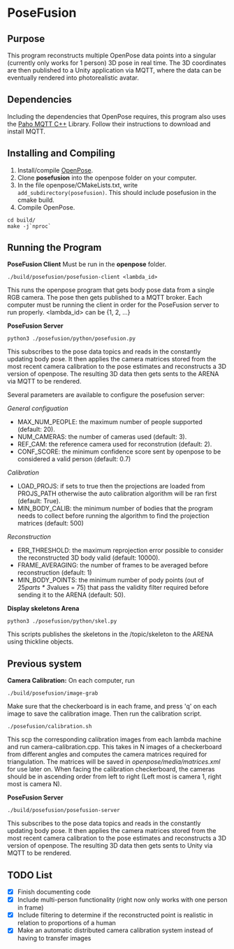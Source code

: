 PoseFusion
====================================



## Purpose
This program reconstructs multiple OpenPose data points into a singular (currently only works for 1 person) 3D pose in real time. The 3D coordinates are then published to a Unity application via MQTT, where the data can be eventually rendered into photorealistic avatar.


## Dependencies
Including the dependencies that OpenPose requires, this program also uses the [Paho MQTT C++](https://github.com/eclipse/paho.mqtt.cpp) Library. Follow their instructions to download and install MQTT.


## Installing and Compiling
1. Install/compile [OpenPose](https://github.com/CMU-Perceptual-Computing-Lab/openpose).
2. Clone **posefusion** into the openpose folder on your computer.
3. In the file openpose/CMakeLists.txt, write `add_subdirectory(posefusion)`. This should include posefusion in the cmake build.
4. Compile OpenPose.
```
cd build/
make -j`nproc`
```


## Running the Program

**PoseFusion Client**
Must be run in the **openpose** folder.
```
./build/posefusion/posefusion-client <lambda_id>
```
This runs the openpose program that gets body pose data from a single RGB camera. The pose then gets published to a MQTT broker. Each computer must be running the client in order for the PoseFusion server to run properly. <lambda_id> can be {1, 2, ...}

**PoseFusion Server**
```
python3 ./posefusion/python/posefusion.py
```
This subscribes to the pose data topics and reads in the constantly updating body pose. It then applies the camera matrices stored from the most recent camera calibration to the pose estimates and reconstructs a 3D version of openpose. The resulting 3D data then gets sents to the ARENA via MQTT to be rendered.

Several parameters are available to configure the posefusion server:

*General configuation*
 - MAX_NUM_PEOPLE: the maximum number of people supported (default: 20).
 - NUM_CAMERAS: the number of cameras used (default: 3).
 - REF_CAM: the reference camera used for reconstrution (default: 2).
 - CONF_SCORE: the minimum confidence score sent by openpose to be considered a valid person (default: 0.7)

*Calibration*
 - LOAD_PROJS: if sets to true then the projections are loaded from PROJS_PATH otherwise the auto calibration algorithm will
               be ran first (default: True).
 - MIN_BODY_CALIB: the minimum number of bodies that the program needs to collect before running the algorithm to find the
                   projection matrices (default: 500)

*Reconstruction*
 - ERR_THRESHOLD: the maximum reprojection error possible to consider the reconstructed 3D body valid (default: 10000).
 - FRAME_AVERAGING: the number of frames to be averaged before reconstruction (default: 1)
 - MIN_BODY_POINTS: the minimum number of pody points (out of 25*parts * 3*values = 75) that pass the validity filter required before sending it to the ARENA (default: 50).

**Display skeletons Arena**
```
python3 ./posefusion/python/skel.py
```
This scripts publishes the skeletons in the /topic/skeleton to the ARENA using thickline objects.

## Previous system
**Camera Calibration:**
On each computer, run 
```
./build/posefusion/image-grab
``` 
Make sure that the checkerboard is in each frame, and press 'q' on each image to save the calibration image.
Then run the calibration script.
```
./posefusion/calibration.sh
```
This scp the corresponding calibration images from each lambda machine and run camera-calibration.cpp. This takes in N images of a checkerboard from different angles and computes the camera matrices required for triangulation. The matrices will be saved in *openpose/media/matrices.xml* for use later on. When facing the calibration checkerboard, the cameras should be in ascending order from left to right (Left most is camera 1, right most is camera N).

**PoseFusion Server**
```
./build/posefusion/posefusion-server
```
This subscribes to the pose data topics and reads in the constantly updating body pose. It then applies the camera matrices stored from the most recent camera calibration to the pose estimates and reconstructs a 3D version of openpose. The resulting 3D data then gets sents to Unity via MQTT to be rendered.


## TODO List
- [x] Finish documenting code
- [x] Include multi-person functionality (right now only works with one person in frame)
- [x] Include filtering to determine if the reconstructed point is realistic in relation to proportions of a human
- [x] Make an automatic distributed camera calibration system instead of having to transfer images